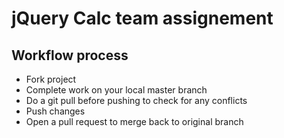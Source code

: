 # jQuery Calc team assignement

## Workflow process
- Fork project
- Complete work on your local master branch
- Do a git pull before pushing to check for any conflicts
- Push changes
- Open a pull request to merge back to original branch
